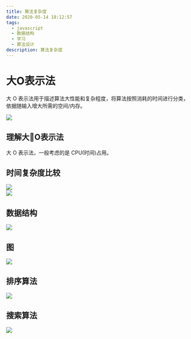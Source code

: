 ```yaml
---
title: 算法复杂度
date: 2020-05-14 18:12:57
tags:
  - javascript
  - 数据结构
  - 学习
  - 算法设计
description: 算法复杂度
---
```

# 大O表示法
大 O 表示法用于描述算法大性能和复杂程度，将算法按照消耗的时间进行分类，依据随输入增大所需的空间/内存。

![](http://img.aisss.top/FtU74PQSjK91TQvPmEL0khQAAoL8)

## 理解大O表示法
大 O 表示法，一般考虑的是 CPU(时间)占用。

## 时间复杂度比较
![](http://img.aisss.top/Fv4-EBmEIr9df_v-qFz-TA2B34At)  
![](http://img.aisss.top/FjZ7rR3ogiJIk1ma0rD_APeFc3MU)

## 数据结构
![](http://img.aisss.top/Fruf-z_6hsZZVz-G99TDX2oFpQOG)

## 图
![](http://img.aisss.top/FmviN3WlpmTbDHAwp44kHjj0yL_K)

## 排序算法
![](http://img.aisss.top/FmgPKfkLcigQ9Ufj6BxWjo2F1wwi)

## 搜索算法
![](http://img.aisss.top/FtquNAgrZAZapUMsR7hGkvJCH2U5)
